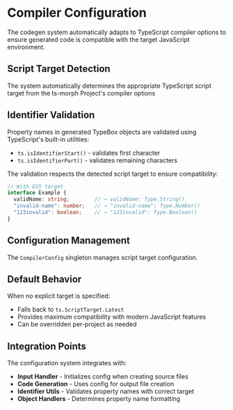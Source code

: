 # Compiler Configuration

The codegen system automatically adapts to TypeScript compiler options to ensure generated code is compatible with the target JavaScript environment.

## Script Target Detection

The system automatically determines the appropriate TypeScript script target from the ts-morph Project's compiler options

## Identifier Validation

Property names in generated TypeBox objects are validated using TypeScript's built-in utilities:

- `ts.isIdentifierStart()` - validates first character
- `ts.isIdentifierPart()` - validates remaining characters

The validation respects the detected script target to ensure compatibility:

```typescript
// With ES5 target
interface Example {
  validName: string;        // → validName: Type.String()
  "invalid-name": number;   // → "invalid-name": Type.Number()
  "123invalid": boolean;    // → "123invalid": Type.Boolean()
}
```

## Configuration Management

The `CompilerConfig` singleton manages script target configuration.

## Default Behavior

When no explicit target is specified:

- Falls back to `ts.ScriptTarget.Latest`
- Provides maximum compatibility with modern JavaScript features
- Can be overridden per-project as needed

## Integration Points

The configuration system integrates with:

- **Input Handler** - Initializes config when creating source files
- **Code Generation** - Uses config for output file creation
- **Identifier Utils** - Validates property names with correct target
- **Object Handlers** - Determines property name formatting
